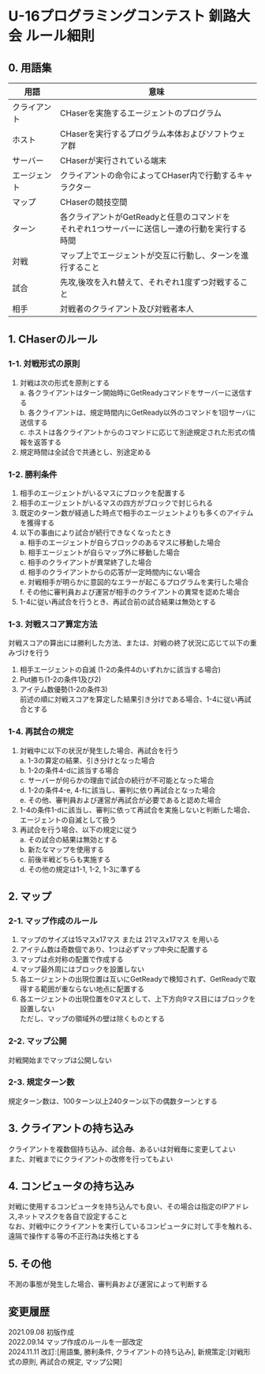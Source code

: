 # U-16プログラミングコンテスト 釧路大会 ルール細則

## 0. 用語集
| 用語 | 意味 |  
| -- | -- |  
| クライアント | CHaserを実施するエージェントのプログラム |  
| ホスト | CHaserを実行するプログラム本体およびソフトウェア群 |  
| サーバー | CHaserが実行されている端末 |  
| エージェント | クライアントの命令によってCHaser内で行動するキャラクター |  
| マップ | CHaserの競技空間 | 
| ターン | 各クライアントがGetReadyと任意のコマンドを<br>それぞれ1つサーバーに送信し一連の行動を実行する時間 |  
| 対戦 | マップ上でエージェントが交互に行動し、ターンを進行すること |
| 試合 | 先攻,後攻を入れ替えて、それぞれ1度ずつ対戦すること |
| 相手 | 対戦者のクライアント及び対戦者本人 | 


## 1. CHaserのルール

### 1-1. 対戦形式の原則
1. 対戦は次の形式を原則とする   
    a. 各クライアントはターン開始時にGetReadyコマンドをサーバーに送信する  
    b. 各クライアントは、規定時間内にGetReady以外のコマンドを1回サーバに送信する  
    c. ホストは各クライアントからのコマンドに応じて別途規定された形式の情報を返答する  
2. 規定時間は全試合で共通とし、別途定める  

### 1-2. 勝利条件
1. 相手のエージェントがいるマスにブロックを配置する
2. 相手のエージェントがいるマスの四方がブロックで封じられる
3. 既定のターン数が経過した時点で相手のエージェントよりも多くのアイテムを獲得する
4. 以下の事由により試合が続行できなくなったとき  
    a. 相手のエージェントが自らブロックのあるマスに移動した場合  
    b. 相手エージェントが自らマップ外に移動した場合    
    c. 相手のクライアントが異常終了した場合  
    d. 相手のクライアントからの応答が一定時間内にない場合  
    e. 対戦相手が明らかに意図的なエラーが起こるプログラムを実行した場合  
    f. その他に審判員および運営が相手のクライアントの異常を認めた場合  
5. 1-4に従い再試合を行うとき、再試合前の試合結果は無効とする  

### 1-3. 対戦スコア算定方法
対戦スコアの算出には勝利した方法、または、対戦の終了状況に応じて以下の重みづけを行う  
1. 相手エージェントの自滅 (1-2の条件4のいずれかに該当する場合)    
2. Put勝ち(1-2の条件1及び2)  
3. アイテム数優勢(1-2の条件3)  
前述の順に対戦スコアを算定した結果引き分けである場合、1-4に従い再試合とする  

### 1-4. 再試合の規定  

1. 対戦中に以下の状況が発生した場合、再試合を行う  
    a. 1-3の算定の結果、引き分けとなった場合  
    b. 1-2の条件4-dに該当する場合  
    c. サーバーが何らかの理由で試合の続行が不可能となった場合  
    d. 1-2の条件4-e, 4-fに該当し、審判に依り再試合となった場合  
    e. その他、審判員および運営が再試合が必要であると認めた場合  
2. 1-4の条件1-dに該当し、審判に依って再試合を実施しないと判断した場合、エージェントの自滅として扱う  
3. 再試合を行う場合、以下の規定に従う  
    a. その試合の結果は無効とする  
    b. 新たなマップを使用する  
    c. 前後半戦どちらも実施する  
    d. その他の規定は1-1, 1-2, 1-3に準ずる  

## 2. マップ

### 2-1. マップ作成のルール
1. マップのサイズは15マスx17マス または 21マスx17マス を用いる
2. アイテム数は奇数個であり、1つは必ずマップ中央に配置する
3. マップは点対称の配置で作成する
4. マップ最外周にはブロックを設置しない
5. 各エージェントの出現位置は互いにGetReadyで検知されず、GetReadyで取得する範囲が重ならない地点に配置する
6. 各エージェントの出現位置を0マスとして、上下方向9マス目にはブロックを設置しない  
ただし、マップの領域外の壁は除くものとする

### 2-2. マップ公開
対戦開始までマップは公開しない

### 2-3. 規定ターン数
規定ターン数は、100ターン以上240ターン以下の偶数ターンとする


## 3. クライアントの持ち込み
クライアントを複数個持ち込み、試合毎、あるいは対戦毎に変更してよい  
また、対戦までにクライアントの改修を行ってもよい


## 4. コンピュータの持ち込み
対戦に使用するコンピュータを持ち込んでも良い、その場合は指定のIPアドレス,ネットマスクを各自で設定すること  
なお、対戦中にクライアントを実行しているコンピュータに対して手を触れる、遠隔で操作する等の不正行為は失格とする 


## 5. その他
不測の事態が発生した場合、審判員および運営によって判断する 


## 変更履歴
2021.09.08 初版作成  
2022.09.14 マップ作成のルールを一部改定  
2024.11.11 改訂:[用語集, 勝利条件, クライアントの持ち込み], 新規策定:[対戦形式の原則, 再試合の規定, マップ公開]

